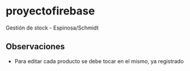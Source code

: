 # proyectofirebase

Gestión de stock - Espinosa/Schmidt

## Observaciones

- Para editar cada producto se debe tocar en el mismo, ya registrado

